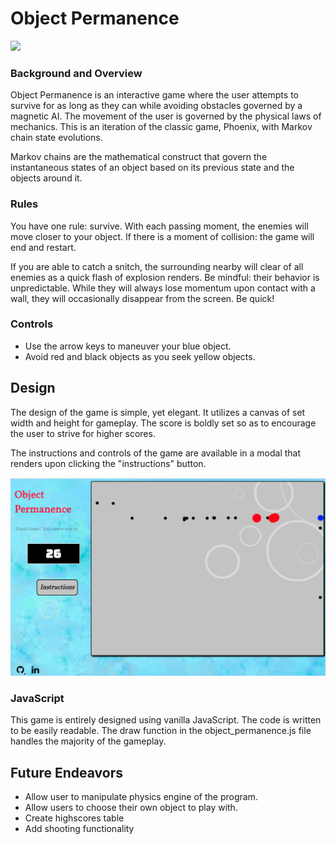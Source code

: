 # Object Permanence

![](https://dramaze.github.io/object_permanence/)

### Background and Overview

Object Permanence is an interactive game where the user attempts to survive for as long as they can while avoiding obstacles governed by a magnetic AI. The movement of the user is governed by the physical laws of mechanics. This is an iteration of the classic game, Phoenix, with Markov chain state evolutions.

Markov chains are the mathematical construct that govern the instantaneous states of an object based on its previous state and the objects around it.

### Rules

You have one rule: survive. With each passing moment, the enemies will move closer to your object. If there is a moment of collision: the game will end and restart.

If you are able to catch a snitch, the surrounding nearby will clear of all enemies as a quick flash of explosion renders.  Be mindful: their behavior is unpredictable.  While they will always lose momentum upon contact with a wall, they will occasionally disappear from the screen.  Be quick!

### Controls

* Use the arrow keys to maneuver your blue object.
* Avoid red and black objects as you seek yellow objects.

## Design

The design of the game is simple, yet elegant.  It utilizes a canvas of set width and height for gameplay.  The score is boldly set so as to encourage the user to strive for higher scores.

The instructions and controls of the game are available in a modal that renders upon clicking the "instructions" button.

![](https://github.com/DrAmaze/object_permanence/blob/master/assets/Screen%20Shot%202017-12-08%20at%2010.50.16%20AM.png)

### JavaScript

This game is entirely designed using vanilla JavaScript. The code is written to be easily readable.  The draw function in the object_permanence.js file handles the majority of the gameplay.

## Future Endeavors

* Allow user to manipulate physics engine of the program.
* Allow users to choose their own object to play with.
* Create highscores table
* Add shooting functionality
